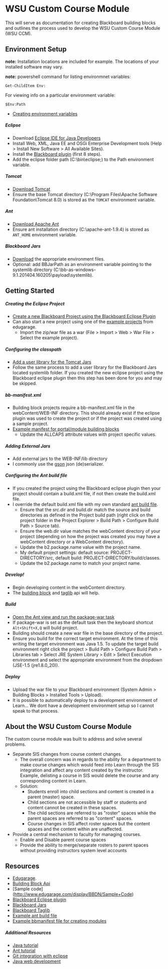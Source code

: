 # WSU Custom Course Module

This will serve as documentation for creating Blackboard building blocks and outlines the process used to develop the WSU Custom Course Module (WSU CCM).    

## Environment Setup

__note:__ Installation locations are included for example. The locations of your installed software may vary.

__note:__ powershell command for listing environmnet variables:

```
Get-ChildItem Env:
```

For viewing info on a particular environment variable:

```
$Env:Path
```

- [Creating environment variables](http://www.computerhope.com/issues/ch000549.htm)

##### Eclipse
- Download [Eclipse IDE for Java Developers](https://www.eclipse.org/downloads/packages/eclipse-ide-java-developers/lunasr1a)
- Install Web, XML, Java EE and OSGi Enterprise Development tools (Help > Install New Software > All Available Sites).
- Install the [Blackboard plugin](http://www.edugarage.com/display/BBDN/Building+Blocks+Eclipse+Plugin) (first 8 steps).
- Add the eclipse folder path (C:\bin\eclipse\;) to the Path environment variable.

##### Tomcat
- [Download Tomcat](http://tomcat.apache.org/)
- Ensure the base Tomcat directory (C:\Program Files\Apache Software Foundation\Tomcat 8.0) is stored as the `TOMCAT` environment variable.

##### Ant
- [Download Apache Ant](http://ant.apache.org/)
- Ensure ant installation directory (C:\apache-ant-1.9.4) is stored as `ANT_HOME` environment variable.

##### Blackboard Jars
- [Download](https://behind.blackboard.com/downloads/details.aspx?d=1691) the appropriate environment files. 
- Optional: add BBJarPath as an environment variable pointing to the systemlib directory (C:\bb-as-windows-9.1.201404.160205\payload\systemlib).

## Getting Started

##### Creating the Eclipse Project

- [Create a new Blackboard Project using the Blackboard Eclipse Plugin](http://www.edugarage.com/display/BBDN/Building+Blocks+Eclipse+Plugin)
- Can also start a new project using one of the [example projects](http://www.edugarage.com/display/BBDN/Sample+Code) from edugarage.
  - Import the zip/war file as a war (File > Import > Web > War File > Select the example project).

##### Configuring the classpath

- [Add a user library for the Tomcat Jars](http://www.avajava.com/tutorials/lessons/how-do-i-create-an-eclipse-user-library-for-the-tomcat-jar-files.html)
- Follow the same process to add a user library for the Blackboard Jars located systemlib folder. If you created the new eclipse project using the Blackboard eclipse plugin then this step has been done for you and may be skipped.  

##### bb-manifest.xml

- Building block projects require a bb-manifest.xml file in the webContent/WEB-INF directory. This should already exist if the eclipse plugin was used to create the project or if the project was created using a sample project. 
- [Example manifest for portal/module building blocks](https://gist.github.com/dworthen/ed90794cbd752f338823)
  - Update the ALLCAPS attribute values with project specific values.

##### Adding External Jars

- Add external jars to the WEB-INF/lib directory
- I commonly use the [gson](https://code.google.com/p/google-gson/) json (de)serializer.

##### Configuring the Ant build file

- If you created the project using the Blackboard eclipse plugin then your project should contain a build.xml file, if not then create the build.xml file. 
- I override the default build.xml file with my own standard [ant build file](https://gist.github.com/dworthen/a7c04ce0af6a9c725874).
  - Ensure that the src.dir and build.dir match the source and build directories as defined in the Project build path (right click on the project folder in the Project Explorer > Build Path > Configure Build Path > Source tab).
  - Ensure the web.dir value matches the webContent directory of your project (depending on how the project was created you may have a webContent directory or a WebContent directory).
  - Update the b2.package.name value with the project name.
  - My default project settings: default source: PROJECT-DIRECTORY/src, default build: PROJECT-DIRECTORY/build/classes.
  - Update the b2.package.name to match your project name.
  
##### Develop!

- Begin developing content in the webContent directory.
- The [building block](https://help.blackboard.com/en-us/Learn/9.1_2014_04/Administrator/130_Building_Blocks/020_Developing_Building_Blocks/000_Building_Blocks_API_and_Web_Services_Specifications_and_Changes) and [taglib](http://library.blackboard.com/ref/b9696cc1-1d49-45f3-b8af-ce709f71b915/bbNG/tld-summary.html) api will help.

##### Build

- [Open the Ant view and run the package-war task](http://www.tutorialspoint.com/ant/ant_eclipse_integration.htm)
- If package-war is set as the default task then the keyboard shortcut `Alt+Shift+X,Q` will build project.
- Building should create a new war file in the base directory of the project. 
- Ensure you build for the correct target environment. At the time of this writing the target environment was Java 1.5. To update the target build environment right click the project > Build Path > Configure Build Path > Libraries tab > Select JRE System Library > Edit > Select Execution environment and select the appropriate environment from the dropdown (JSE-1.5 (jre1.8.0_20)).

##### Deploy

- Upload the war file to your Blackboard environment (System Admin > Building Blocks > Installed Tools > Upload).
- It is possible to automatically deploy to a development environment of Learn... We dont have a development environment setup so I cannot speak to that process.

## About the WSU Custom Course Module

The custom course module was built to address and solve several problems. 

- Separate SIS changes from course content changes. 
  - The overall concern was in regards to the ability for a department to make course changes which would feed into Learn through the SIS integration and affect any content created by the instructor. Example, delisting a course in SIS would delete the course and any corresponding content in Learn.    
  - Solution:
    - Students enroll into child sections and content is created in a parent (master) space.
    - Child sections are not accessible by staff or students and content cannot be created in these spaces.
    - The child sections are referred to as "roster" spaces while the parent spaces are referred to as "content" spaces.
    - Course changes in SIS affect roster spaces but the content spaces and the content within are unaffected. 
- Provide a central mechanism to faculty for managing courses.
  - Enable and Disable parent course spaces
  - Provide the ability to merge/separate rosters to parent spaces without providing instructors system level accounts

## Resources

- [Edugarage](http://www.edugarage.com/display/BBDN/Building+Blocks).
- [Building Block Api](https://help.blackboard.com/en-us/Learn/9.1_2014_04/Administrator/130_Building_Blocks/020_Developing_Building_Blocks/000_Building_Blocks_API_and_Web_Services_Specifications_and_Changes)
- [Sample code] (http://www.edugarage.com/display/BBDN/Sample+Code)
- [Blackboard Eclipse plugin](http://www.edugarage.com/display/BBDN/Building+Blocks+Eclipse+Plugin)
- [Blackboard Jars](https://behind.blackboard.com/downloads/details.aspx?d=1691)
- [Blackboard Taglib](http://library.blackboard.com/ref/b9696cc1-1d49-45f3-b8af-ce709f71b915/bbNG/tld-summary.html)
- [Example ant build file](https://gist.github.com/dworthen/a7c04ce0af6a9c725874)
- [Example bbmanifest file for creating modules](https://gist.github.com/dworthen/ed90794cbd752f338823)

##### Additional Resources

- [Java tutorial](http://www.tutorialspoint.com/java/)
- [Ant tutorial](http://www.tutorialspoint.com/ant/)
- [Git integration with eclipse](http://www.vogella.com/tutorials/EclipseGit/article.html)
- [Java web development](http://www.vogella.com/tutorials/EclipseWTP/article.html)
